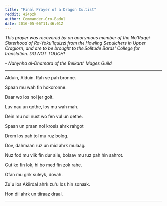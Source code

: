 ```yaml
---
title: "Final Prayer of a Dragon Cultist"
reddit: 4i4pzk
author: Commander-Gro-Badul
date: 2016-05-06T11:46:01Z
---
```


*This prayer was recovered by an anonymous member of the No'Raqqi Sisterhood of Ra-Yoku'Iquizzi from the Howling Sepulchers in Upper Craglorn, and are to be brought to the Solitude Bards' College for translation. DO NOT TOUCH!*

*- Nahynha al-Dhamara of the Belkarth Mages Guild* 

________________________

Alduin, Alduin. Rah se pah bronne.

Spaan mu wah fin hokoronne.

Daar wo los nol jer golt.

Luv nau un qothe, los mu wah mah.

Dein mu nol nust wo fen vul un qethe.

Spaan un praan nol krosis ahrk rahgot.

Drem los pah tol mu ruz bolog.

Dov, dahmaan ruz un mid ahrk mulaag.

Nuz fod mu viik fin dur alle, bolaav mu ruz pah hin sahrot.

Gut ko fin lok, hi bo med fin zok rahe.

Ofan mu grik suleyk, dovah.

Zu'u los Akiirdal ahrk zu'u los hin sonaak.

Hon dii ahrk un tiiraaz draal.

__________________________________
